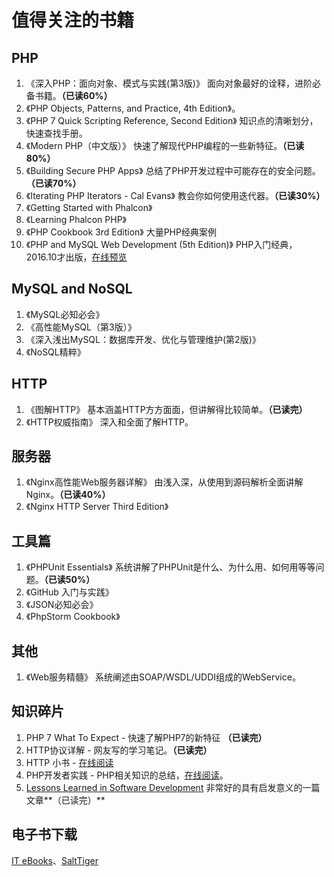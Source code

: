 # 值得关注的书籍

## PHP

1. 《深入PHP：面向对象、模式与实践(第3版)》 面向对象最好的诠释，进阶必备书籍。**（已读60%）**
2. 《PHP Objects, Patterns, and Practice, 4th Edition》。
3. 《PHP 7 Quick Scripting Reference, Second Edition》 知识点的清晰划分，快速查找手册。
4. 《Modern PHP（中文版）》 快速了解现代PHP编程的一些新特征。**（已读80%）**
5. 《Building Secure PHP Apps》 总结了PHP开发过程中可能存在的安全问题。**（已读70%）**
6. 《Iterating PHP Iterators - Cal Evans》 教会你如何使用迭代器。**（已读30%）**
7. 《Getting Started with Phalcon》
8. 《Learning Phalcon PHP》
9. 《PHP Cookbook 3rd Edition》 大量PHP经典案例
10. 《PHP and MySQL Web Development (5th Edition)》 PHP入门经典，2016.10才出版，[在线预览](https://www.amazon.com/PHP-MySQL-Development-Developers-Library/dp/0321833899/ref=dp_ob_title_bk)

## MySQL and NoSQL

1. 《MySQL必知必会》
2. 《高性能MySQL（第3版）》
3. 《深入浅出MySQL：数据库开发、优化与管理维护(第2版)》
4. 《NoSQL精粹》

## HTTP

1. 《图解HTTP》 基本涵盖HTTP方方面面，但讲解得比较简单。**（已读完）**
2. 《HTTP权威指南》 深入和全面了解HTTP。

## 服务器

1. 《Nginx高性能Web服务器详解》 由浅入深，从使用到源码解析全面讲解Nginx。**（已读40%）**
2. 《Nginx HTTP Server Third Edition》

## 工具篇

1. 《PHPUnit Essentials》 系统讲解了PHPUnit是什么、为什么用、如何用等等问题。**（已读50%）**
2. 《GitHub 入门与实践》
3. 《JSON必知必会》
4. 《PhpStorm Cookbook》

## 其他

1. 《Web服务精髓》 系统阐述由SOAP/WSDL/UDDI组成的WebService。

## 知识碎片

1. PHP 7 What To Expect - 快速了解PHP7的新特征 **（已读完）**
2. HTTP协议详解 - 网友写的学习笔记。**（已读完）**
3. HTTP 小书 - [在线阅读](http://www.ituring.com.cn/book/1791)
4. PHP开发者实践 - PHP相关知识的总结，[在线阅读](https://github.com/zacao/php-developer-prepares)。
5. [Lessons Learned in Software Development](https://henrikwarne.com/2015/04/16/lessons-learned-in-software-development/) 非常好的具有启发意义的一篇文章**（已读完）**

## 电子书下载

[IT eBooks](http://it-ebooks.info/)、[SaltTiger](http://www.salttiger.com/)



